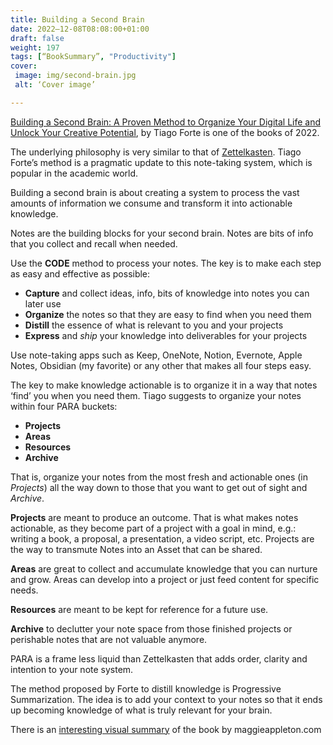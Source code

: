 ```yaml
---
title: Building a Second Brain
date: 2022–12-08T08:08:00+01:00
draft: false
weight: 197
tags: [“BookSummary”, "Productivity"]
cover:
 image: img/second-brain.jpg
 alt: ‘Cover image’

---
```


[Building a Second Brain: A Proven Method to Organize Your Digital Life and Unlock Your Creative Potential](https://www.amazon.com/dp/B09MDNDYYF/), by Tiago Forte is one of the books of 2022.

The underlying philosophy is very similar to that of [Zettelkasten](https://en.wikipedia.org/wiki/Zettelkasten). Tiago Forte’s method is a pragmatic update to this note-taking system, which is popular in the academic world.

Building a second brain is about creating a system to process the vast amounts of information we consume and transform it into actionable knowledge.

Notes are the building blocks for your second brain. Notes are bits of info that you collect and recall when needed.

Use the **CODE** method to process your notes. The key is to make each step as easy and effective as possible:

- **Capture** and collect ideas, info, bits of knowledge into notes you can later use
- **Organize** the notes so that they are easy to find when you need them
- **Distill** the essence of what is relevant to you and your projects
- **Express** and *ship* your knowledge into deliverables for your projects

Use note-taking apps such as Keep, OneNote, Notion, Evernote, Apple Notes, Obsidian (my favorite) or any other that makes all four steps easy.

The key to make knowledge actionable is to organize it in a way that notes ‘find’ you when you need them. Tiago suggests to organize your notes within four PARA buckets:

- **Projects**
- **Areas**
- **Resources**
- **Archive**

That is, organize your notes from the most fresh and actionable ones (in *Projects*) all the way down to those that you want to get out of sight and *Archive*.

**Projects** are meant to produce an outcome. That is what makes notes actionable, as they become part of a project with a goal in mind, e.g.: writing a book, a proposal, a presentation, a video script, etc. Projects are the way to transmute Notes into an Asset that can be shared.

**Areas** are great to collect and accumulate knowledge that you can  nurture and grow. Areas can develop into a project or just feed content for specific needs.

**Resources** are meant to be kept for reference for a future use.

**Archive** to declutter your note space from those finished projects or perishable notes that are not valuable anymore.

PARA is a frame less liquid than Zettelkasten that adds order, clarity and intention to your note system.

The method proposed by Forte to distill knowledge is Progressive Summarization. The idea is to add your context to your notes so that it ends up becoming knowledge of what is truly relevant for your brain.

There is an [interesting visual summary](https://www.scribd.com/document/480453126/Building-a-Second-Brain-The-Illustrated-Notes) of the book by maggieappleton.com







